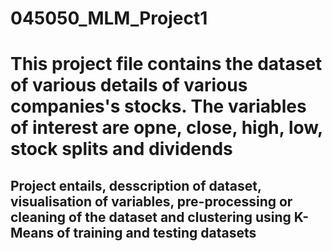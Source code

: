 # 045050_MLM_Project1
# This project file contains the dataset of various details of various companies's stocks. The variables of interest are opne, close, high, low, stock splits and dividends
## Project entails, desscription of dataset, visualisation of variables, pre-processing or cleaning of the dataset and clustering using K-Means of training and testing datasets
